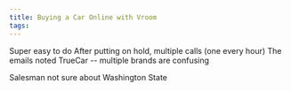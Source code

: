 ```yaml
---
title: Buying a Car Online with Vroom
tags:
---
```

Super easy to do
After putting on hold, multiple calls (one every hour)
The emails noted TrueCar -- multiple brands are confusing

Salesman not sure about Washington State